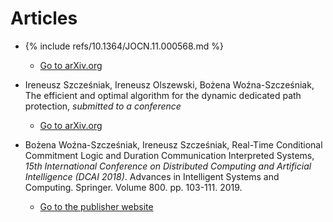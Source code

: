 <!-- -*- coding: utf-8 -*- -->

# Articles

* {% include refs/10.1364/JOCN.11.000568.md %}

  * [Go to arXiv.org](https://arxiv.org/abs/1810.04481)

* Ireneusz Szcześniak, Ireneusz Olszewski, Bożena Woźna-Szcześniak,
  The efficient and optimal algorithm for the dynamic dedicated path
  protection, *submitted to a conference*

  * [Go to arXiv.org](https://arxiv.org/abs/1905.04581)

* Bożena Woźna-Szcześniak, Ireneusz Szcześniak, Real-Time Conditional
  Commitment Logic and Duration Communication Interpreted Systems,
  *15th International Conference on Distributed Computing and
  Artificial Intelligence (DCAI 2018)*. Advances in Intelligent
  Systems and Computing. Springer. Volume 800. pp. 103-111. 2019.

  * [Go to the publisher
    website](https://doi.org/10.1007/978-3-319-94649-8_13)
